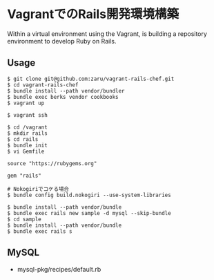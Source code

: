 VagrantでのRails開発環境構築
==================

Within a virtual environment using the Vagrant, is building a repository environment to develop Ruby on Rails.

## Usage

```
$ git clone git@github.com:zaru/vagrant-rails-chef.git
$ cd vagrant-rails-chef
$ bundle install --path vendor/bundler
$ bundle exec berks vendor cookbooks
$ vagrant up
```

```
$ vagrant ssh
```

```
$ cd /vagrant
$ mkdir rails
$ cd rails
$ bundle init
$ vi Gemfile
```

```                                                                                
source "https://rubygems.org"

gem "rails"
```

```
# Nokogiriでコケる場合
$ bundle config build.nokogiri --use-system-libraries

$ bundle install --path vendor/bundle
$ bundle exec rails new sample -d mysql --skip-bundle
$ cd sample
$ bundle install --path vendor/bundle
$ bundle exec rails s
```

## MySQL

- mysql-pkg/recipes/default.rb
